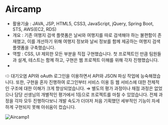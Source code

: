 # Aircamp
- 활용기술 : JAVA, JSP, HTML5, CSS3, JavaScript, jQuery, Spring Boot, STS, AWS(EC2, RDS)
- 개요 : 기존 여행지 검색 플랫폼은 날씨와 여행지를 따로 검색해야 하는 불편함이 존재했고, 이를 개선하기 위해 여행지 정보와 날씨 정보를 함께 제공하는 여행지 검색 플랫폼을 구축했습니다. 
- 역할 : CSS, UI 제외한 모든 부분을 직접 구현했습니다. 첫 프로젝트인 만큼 팀원들과 설계, 테스트는 함께 하고, 구현은 웹 프로젝트 이해를 위해 각자 진행했습니다.
- 
⇨  대기오염 API와 oAuth 로그인을 이용하면서 API와 JSON 파싱 작업에 능숙해졌습니다. 또한, 구현을 혼자 진행하여 로그인부터 서비스 이용 등 웹 서비스에 대한 전체적인 구조에 대한 이해가 크게 향상되었습니다.
⇒ 별도의 평가 과정이나 채점 과정은 없었으나 담당 선생님의 개별적인 평가에서 1등으로 프로젝트를 마칠 수 있었습니다. 전체 과정을 각자 모두 진행하다보니 개발 속도가 더뎌저 처음 기획했던 세부적인 기능이 자세하게 구현되지 못해 아쉬움이 컸습니다.

![Aircamp1](https://github.com/DungBeetle0618/Aircamp/assets/148679054/ff650aed-a484-4dbe-8ed0-e647776983af)
